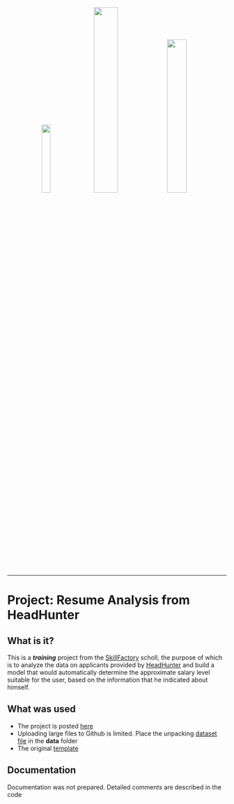 
<div align="center">
  <img src="https://encrypted-tbn0.gstatic.com/images?q=tbn:ANd9GcQhWr5uMK-AXyQ7_w6oRIitOmKozpVTK5XV3Q&usqp=CAU" width =20%>
    <img src="https://i0.wp.com/apptractor.ru/wp-content/uploads/2022/04/09.01-hh.ru_.png?w=1280&ssl=1" width =33%>
     <img src="https://encrypted-tbn0.gstatic.com/images?q=tbn:ANd9GcQ48l-83whVYuuCSQ2G0TY2I2dsziBe_zU5iA&usqp=CAU" width =30%>
    <br>
</div>

-----------------

# Project: Resume Analysis from HeadHunter


## What is it?

 This is a ***training*** project from the [SkillFactory](https://skillfactory.ru/)  scholl, the purpose of which is to analyze the data on applicants provided by [HeadHunter](www.hh.ru) and build a model that would automatically determine the approximate salary level suitable for the user, based on the information that he indicated about himself.

## What was used
- The project is posted [here](https://github.com/andreyko75/project_hh)
- Uploading large files to Github is limited. Place the unpacking [dataset file](https://drive.google.com/file/d/1Kb78mAWYKcYlellTGhIjPI-bCcKbGuTn/view?usp=sharing)  in the **data** folder
- The original [template](https://lms.skillfactory.ru/assets/courseware/v1/1577d067038f8073197105c174f05822/asset-v1:SkillFactory+DST-3.0+28FEB2021+type@asset+block/Project-1._%D0%9D%D0%BE%D1%83%D1%82%D0%B1%D1%83%D0%BA-%D1%88%D0%B0%D0%B1%D0%BB%D0%BE%D0%BD.ipynb)
   


## Documentation
Documentation was not prepared. Detailed comments are described in the code
